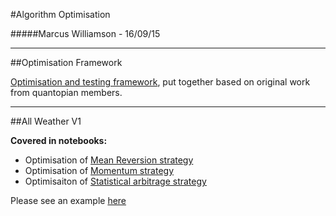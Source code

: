 #Algorithm Optimisation

#####Marcus Williamson - 16/09/15

---
##Optimisation Framework

[Optimisation and testing framework](https://github.com/ArtificialInvestor/algo-optimisation/tree/master/Optimisation%20Framework), put together based on original work from quantopian members.

---
##All Weather V1

__Covered in notebooks:__
* Optimisation of [Mean Reversion strategy](https://github.com/ArtificialInvestor/algo-optimisation/tree/master/All%20Weather%20V1/Reversion)
* Optimisation of [Momentum strategy](https://github.com/ArtificialInvestor/algo-optimisation/tree/master/All%20Weather%20V1/Momentum)
* Optimisaiton of [Statistical arbitrage strategy](https://github.com/ArtificialInvestor/algo-optimisation/tree/master/All%20Weather%20V1/Pairs)

Please see an example [here](https://mw572.github.io/All%20Weather%20V1/Parameter%20Optimisation%20-%20All%20Weather%20V1%20Pairs%20Trade%20-%202007%20-%202010%20-%20Final.html)
